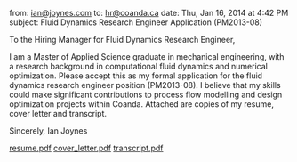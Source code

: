 from: <ian@joynes.com>
to: <hr@coanda.ca>
date: Thu, Jan 16, 2014 at 4:42 PM
subject: Fluid Dynamics Research Engineer Application (PM2013-08)

To the Hiring Manager for Fluid Dynamics Research Engineer,

I am a Master of Applied Science graduate in mechanical engineering, with a research background in computational fluid dynamics and numerical optimization.  Please accept this as my formal application for the fluid dynamics research engineer position (PM2013-08).  I believe that my skills  could make significant contributions to process flow modelling and design optimization projects within Coanda. Attached are copies of my resume, cover letter and transcript.

Sincerely,
Ian Joynes

[resume.pdf](https://github.com/ijoynes/job_applications/coanda_fluid_dynamics_research_engineer/resume.pdf)
[cover_letter.pdf](https://github.com/ijoynes/job_applications/coanda_fluid_dynamics_research_engineer/cover_letter.pdf)
[transcript.pdf](https://github.com/ijoynes/job_applications/transcript_2014-01-07.pdf)